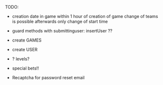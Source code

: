 

TODO: 
* creation date in game
within 1 hour of creation of game change of teams is possible
afterwards only change of start time

* guard methods with submittinguser:
  insertUser ??



* create GAMES
* create USER
* ? levels?
* special bets!!
* Recaptcha for password reset email



